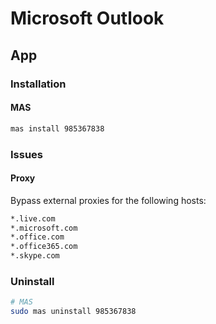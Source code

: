 # Microsoft Outlook

## App

### Installation

#### MAS

```sh
mas install 985367838
```

### Issues

#### Proxy

Bypass external proxies for the following hosts:

```txt
*.live.com
*.microsoft.com
*.office.com
*.office365.com
*.skype.com
```

### Uninstall

```sh
# MAS
sudo mas uninstall 985367838
```
